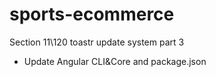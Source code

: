 # sports-ecommerce

Section 11\120 toastr update system part 3
- Update Angular CLI&Core and package.json










